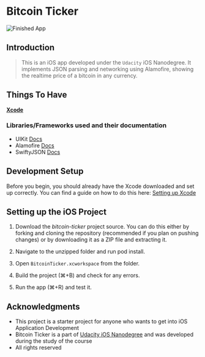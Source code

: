 # Bitcoin Ticker

![Finished App](http://i.giphy.com/l0HlQGzz2MQCKIBI4.gif)

## Introduction
> This is an iOS app developed under the `Udacity` iOS Nanodegree. It implements JSON parsing and networking using Alamofire, showing the realtime price of a bitcoin in any currency.

## Things To Have
**[Xcode](https://developer.apple.com/xcode/)**

### Libraries/Frameworks used and their documentation

- UIKit [Docs](https://developer.apple.com/documentation/uikit/)
- Alamofire [Docs](http://cocoadocs.org/docsets/Alamofire/1.2.3/)
- SwiftyJSON [Docs](http://cocoadocs.org/docsets/SwiftyJSON/3.0.0/)

## Development Setup

Before you begin, you should already have the Xcode downloaded and set up correctly. You can find a guide on how to do this here: [Setting up Xcode](https://developer.apple.com/library/content/documentation/IDEs/Conceptual/AppStoreDistributionTutorial/Setup/Setup.html)

## Setting up the iOS Project

1. Download the _bitcoin-ticker_ project source. You can do this either by forking and cloning the repository (recommended if you plan on pushing changes) or by downloading it as a ZIP file and extracting it.

2. Navigate to the unzipped folder and run pod install.

3. Open `BitcoinTicker.xcworkspace` from the folder.

4. Build the project (⌘+B) and check for any errors.

5. Run the app (⌘+R) and test it.

## Acknowledgments

* This project is a starter project for anyone who wants to get into iOS Application Development
* Bitcoin Ticker is a part of [Udacity iOS Nanodegree](https://in.udacity.com/course/ios-developer-nanodegree--nd003) and was developed during the study of the course 
* All rights reserved 



